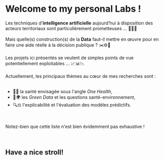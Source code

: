 # Welcome to my personal Labs !  
Les techniques d'**intelligence artificielle** aujourd’hui à disposition des acteurs territoriaux sont particulièrement prometteuses … 🚨🚨🚨  
&nbsp;  
Mais quelle(s) construction(s) de la **Data** faut-il mettre en œuvre pour en faire une aide réelle à la décision publique ? ✂️⚙️🔨  
&nbsp;  
Les projets ici présentés se veulent de simples points de vue potentiellement exploitables … 📈📊📉  
&nbsp;  
Actuellement, les principaux thèmes au cœur de mes recherches sont :  
&nbsp;    
- :pill:🐰 la santé envisagée sous l'angle *One Health*,
- 🌱🌍 les *Green Data* et les questions santé-environnement,
- 🔍⚖️ l'explicabilité et l'évaluation des modèles prédictifs.

&nbsp;

Notez-bien que cette liste n'est bien évidemment pas exhaustive !

&nbsp;

## Have a nice stroll!

<!---
design4data/design4data is a ✨ special ✨ repository because its `README.md` (this file) appears on your GitHub profile.
You can click the Preview link to take a look at your changes.
--->
